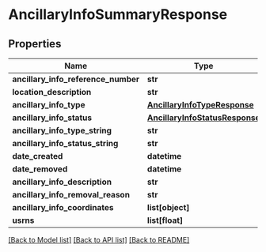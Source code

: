 # AncillaryInfoSummaryResponse

## Properties
Name | Type | Description | Notes
------------ | ------------- | ------------- | -------------
**ancillary_info_reference_number** | **str** |  | 
**location_description** | **str** |  | [optional] 
**ancillary_info_type** | [**AncillaryInfoTypeResponse**](AncillaryInfoTypeResponse.md) |  | 
**ancillary_info_status** | [**AncillaryInfoStatusResponse**](AncillaryInfoStatusResponse.md) |  | 
**ancillary_info_type_string** | **str** |  | 
**ancillary_info_status_string** | **str** |  | 
**date_created** | **datetime** |  | 
**date_removed** | **datetime** |  | [optional] 
**ancillary_info_description** | **str** |  | 
**ancillary_info_removal_reason** | **str** |  | [optional] 
**ancillary_info_coordinates** | **list[object]** |  | 
**usrns** | **list[float]** |  | 

[[Back to Model list]](../README.md#documentation-for-models) [[Back to API list]](../README.md#documentation-for-api-endpoints) [[Back to README]](../README.md)

